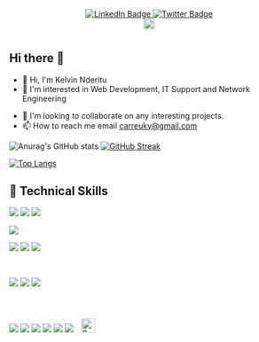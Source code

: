

<div id="header" align="center">
</div>
<div id="badges" align="center">
  <a href="https://www.linkedin.com/in/kelvin-nderitu-5845b3208/">
    <img src="https://img.shields.io/badge/LinkedIn-blue?style=for-the-badge&logo=linkedin&logoColor=white" alt="LinkedIn Badge"/>
  </a>
  <a href="https://twitter.com/thekenyansaint">
    <img src="https://img.shields.io/badge/Twitter-blue?style=for-the-badge&logo=twitter&logoColor=white" alt="Twitter Badge"/>
  </a>
</div>
<div align="center">
  <img src="https://komarev.com/ghpvc/?username=carreuky&style=flat-square&color=blue" alt="" height="20"/>
</div>
<h1>
</h1>

## Hi there 👋

- :wave: Hi, I'm Kelvin Nderitu
- :eyes: I'm interested in Web Development, IT Support and Network Engineering
<!-- - :seedling: I'm currently learning Ruby on Rails & Python programming. -->
- :revolving_hearts:️ I'm looking to collaborate on any interesting projects.
- :mailbox: How to reach me email carreuky@gmail.com

<!---
**carreuky/carreuky** is a :sparkles: special :sparkles: repository because its `README.md` (this file) appears on your GitHub profile.
You can click the Preview link to take a look at your changes.
--->
![Anurag's GitHub stats](https://github-readme-stats.vercel.app/api?username=carreuky&show_icons=true&theme=codeSTACKr)
[![GitHub Streak](https://github-readme-streak-stats.herokuapp.com/?user=carreuky&theme=dark)](https://git.io/streak-stats)
<!--
--->
[![Top Langs](https://github-readme-stats.vercel.app/api/top-langs/?username=carreuky&layout=compact&theme=dark)](https://github.com/anuraghazra/github-readme-stats)
<!--
**carreuky/carreuky** is a ✨ _special_ ✨ repository because its `README.md` (this file) appears on your GitHub profile.

Here are some ideas to get you started:

- 🔭 I’m currently working on ...
- 🌱 I’m currently learning ...
- 👯 I’m looking to collaborate on ..
- 🤔 I’m looking for help with ...
- 💬 Ask me about ...
- 📫 How to reach me: ...
- 😄 Pronouns: ...
- ⚡ Fun fact: ....
-->

## 💼 Technical Skills

![](https://img.shields.io/badge/Code-React-informational?style=flat&logo=react&color=61DAFB)
![](https://img.shields.io/badge/Code-Redux-informational?style=flat&logo=Redux&color=764ABC)
![](https://img.shields.io/badge/Code-JavaScript-informational?style=flat&logo=JavaScript&color=F7DF1E)
<!-- ![](https://img.shields.io/badge/Code-Node-informational?style=flat&logo=Nodejs&color=F7DF1E)
![](https://img.shields.io/badge/Code-Express-informational?style=flat&logo=Express&color=F7DF1E) -->
![](https://img.shields.io/badge/Code-TypeScript-informational?style=flat&logo=TypeScript&color=F7DF1E)
<!-- ![](https://img.shields.io/badge/redis-%23DD0031.svg?style=for-the-badge&logo=redis&logoColor=white)
![](https://img.shields.io/badge/MongoDB-%234ea94b.svg?style=for-the-badge&logo=mongodb&logoColor=white) -->
![](https://img.shields.io/badge/Code-HTML5-informational?style=flat&logo=HTML5&color=E34F26)
![](https://img.shields.io/badge/Code-PostgreSQL-informational?style=flat&logo=PostgreSQL&color=336791)
![](https://img.shields.io/badge/mysql-%2300f.svg?style=for-the-badge&logo=mysql&logoColor=white)
<!-- ![](https://img.shields.io/badge/dev.to-0A0A0A?style=for-the-badge&logo=dev.to&logoColor=white)
 -->
</br>

![](https://img.shields.io/badge/Style-Bootstrap-informational?style=flat&logo=Bootstrap&color=7952B3)
![](https://img.shields.io/badge/Style-CSS3-informational?style=flat&logo=CSS3&color=1572B6)
![](https://img.shields.io/badge/Style-styled--components-informational?style=flat&logo=styled-components&color=DB7093)


</br>

![](https://img.shields.io/badge/Tools-Figma-informational?style=flat&logo=Figma&color=F24E1E)
![](https://img.shields.io/badge/Tools-NPM-informational?style=flat&logo=NPM&color=CB3837)
![](https://img.shields.io/badge/Tools-Heroku-informational?style=flat&logo=Heroku&color=430098)
![](https://img.shields.io/badge/Tools-Netlify-informational?style=flat&logo=netlify&color=00C7B7)
![](https://img.shields.io/badge/Tools-Git-informational?style=flat&logo=Git&color=F05032)
![](https://img.shields.io/badge/Tools-GitHub-informational?style=flat&logo=GitHub&color=181717)
<img style="margin: 10px" src="https://profilinator.rishav.dev/skills-assets/react-original-wordmark.svg" alt="React" height="25" />    
</div>

</td><td valign="top" width="50%">
  

